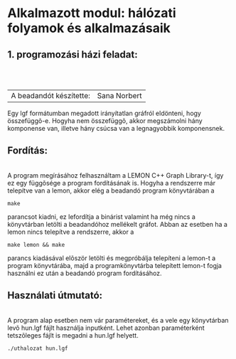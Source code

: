<html>
<head><title> 1. házi feladat: Alkalmazott modul: Hálózati folyamok és alkalmazásaik</title>
</head>
<body>
<h1> Alkalmazott modul: hálózati folyamok és alkalmazásaik</h1>
<h2> 1. programozási házi feladat:</h1><br />
<table border="0">
<br/>
<tr><td>A beadandót készítette:</td><td> Sana Norbert</td></tr>
</table>
Egy lgf formátumban megadott irányítatlan gráfról eldönteni, hogy összefüggõ-e. Hogyha nem összefüggõ, akkor megszámolni hány komponense van, illetve hány csúcsa van a legnagyobbik komponensnek.
<h2> Fordítás: </h2><br />
A program megírásához felhasználtam a LEMON C++ Graph Library-t, így ez egy függõsége a program fordításának is. Hogyha a rendszerre már telepítve van a lemon, akkor elég a beadandó program könyvtárában a <pre><code>make</code></pre> parancsot kiadni, ez lefordítja a binárist valamint ha még nincs a könyvtárban letölti a beadandóhoz mellékelt gráfot. Abban az esetben ha a lemon nincs telepítve a rendszerre, akkor a <pre><code>make lemon && make </code></pre> parancs kiadásával elõször letölti és megpróbálja telepíteni a lemon-t a program könyvtárába, majd a programkönyvtárba telepített lemon-t fogja használni ez után a beadandó program fordításához.
<h2> Használati útmutató:</h2><br />
A program alap esetben nem vár paramétereket, és a vele egy könyvtárban levõ hun.lgf fájlt használja inputként. Lehet azonban paraméterként tetszõleges fájlt is megadni a hun.lgf helyett. 
<br /> <pre><code>./uthalozat hun.lgf</code></pre>
</body>
</html>
